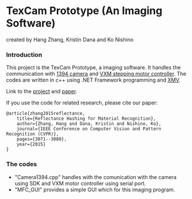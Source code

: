 # TexCam Prototype (An Imaging Software)
created by Hang Zhang, Kristin Dana and Ko Nishino

### Introduction

This project is the TexCam Prototype, a imaging software. It handles the communication with [1394 camera](http://www.cs.cmu.edu/~iwan/1394/) and [VXM stepping motor controller](http://www.velmex.com/products/controls/vxm_controller.html). The codes are written in c++ using .NET Framework programming and [XMV](https://github.com/zhanghang1989/XMV). 

Link to the [project](http://www.hangzh.com/Reflectance.html) and [paper](http://www.cv-foundation.org/openaccess/content_cvpr_2015/papers/Zhang_Reflectance_Hashing_for_2015_CVPR_paper.pdf). 

If you use the code for related research, please cite our paper:

    @article{zhang2015reflectance,
        title={Reflectance Hashing for Material Recognition},
        author={Zhang, Hang and Dana, Kristin and Nishino, Ko},
        journal={IEEE Conference on Computer Vision and Pattern Recognition (CVPR)},
        pages={3071--3080},
        year={2015}
    }
    
### The codes

* "Camera1394.cpp" handles with the comunication with the camera using SDK and VXM motor controller using serial port. 
* "MFC_GUI" provides a simple GUI which for this imaging program. 
